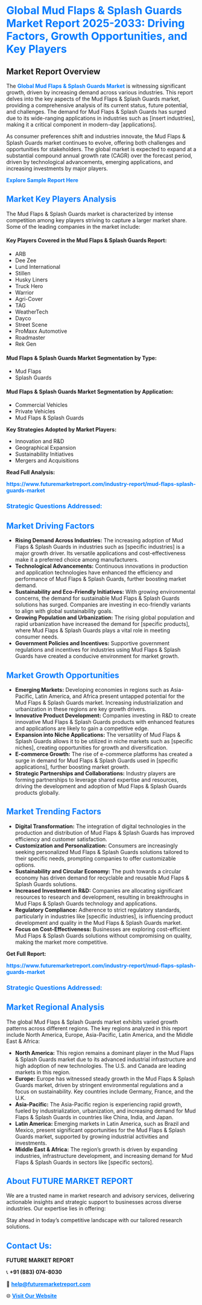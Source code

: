 <h1 style="color: #007BFF;">Global Mud Flaps & Splash Guards Market Report 2025-2033: Driving Factors, Growth Opportunities, and Key Players</h1>

<section id="overview">
<h2>Market Report Overview</h2>
<p>The <a href="https://www.futuremarketreport.com/industry-report/mud-flaps-splash-guards-market" style="color: #007BFF; text-decoration: none;"><strong>Global Mud Flaps & Splash Guards Market</strong></a> is witnessing significant growth, driven by increasing demand across various industries. This report delves into the key aspects of the Mud Flaps & Splash Guards market, providing a comprehensive analysis of its current status, future potential, and challenges. The demand for Mud Flaps & Splash Guards has surged due to its wide-ranging applications in industries such as [insert industries], making it a critical component in modern-day [applications].</p>
<p>As consumer preferences shift and industries innovate, the Mud Flaps & Splash Guards market continues to evolve, offering both challenges and opportunities for stakeholders. The global market is expected to expand at a substantial compound annual growth rate (CAGR) over the forecast period, driven by technological advancements, emerging applications, and increasing investments by major players.</p>
</section>

<section id="overview">
<p><a href="https://www.futuremarketreport.com/request-sample/reportId=126478" style="color: #007BFF; text-decoration: none;"><strong>Explore Sample Report Here</strong></a></p>
</section>

<section id="key-players">
<h2 style="color: #007BFF;">Market Key Players Analysis</h2>
<p>The Mud Flaps & Splash Guards market is characterized by intense competition among key players striving to capture a larger market share. Some of the leading companies in the market include:</p>
<h4>Key Players Covered in the Mud Flaps & Splash Guards Report:</h4>
<ul><li>ARB</li><li>Dee Zee</li><li>Lund International</li><li>Stillen</li><li>Husky Liners</li><li>Truck Hero</li><li>Warrior</li><li>Agri-Cover</li><li>TAG</li><li>WeatherTech</li><li>Dayco</li><li>Street Scene</li><li>ProMaxx Automotive</li><li>Roadmaster</li><li>Rek Gen</li></ul>
<h4>Mud Flaps & Splash Guards Market Segmentation by Type:</h4>
<ul><li>Mud Flaps</li><li>Splash Guards</li></ul>

<h4>Mud Flaps & Splash Guards Market Segmentation by Application:</h4>
<ul><li>Commercial Vehicles</li><li>Private Vehicles</li><li>Mud Flaps &amp; Splash Guards</li></ul>
<p><strong>Key Strategies Adopted by Market Players:</strong></p>
<ul>
<li>Innovation and R&D</li>
<li>Geographical Expansion</li>
<li>Sustainability Initiatives</li>
<li>Mergers and Acquisitions</li>
</ul>
</section>

<section>
<p><strong>Read Full Analysis: </strong></p><a href="https://www.futuremarketreport.com/industry-report/mud-flaps-splash-guards-market" style="color: #007BFF; text-decoration: none;"><strong>https://www.futuremarketreport.com/industry-report/mud-flaps-splash-guards-market</strong></a>
<h3 style="color: #007BFF;">Strategic Questions Addressed:</h3>
</section>

<section id="driving-factors">
<h2 style="color: #007BFF;">Market Driving Factors</h2>
<ul>
<li><strong>Rising Demand Across Industries:</strong> The increasing adoption of Mud Flaps & Splash Guards in industries such as [specific industries] is a major growth driver. Its versatile applications and cost-effectiveness make it a preferred choice among manufacturers.</li>
<li><strong>Technological Advancements:</strong> Continuous innovations in production and application technologies have enhanced the efficiency and performance of Mud Flaps & Splash Guards, further boosting market demand.</li>
<li><strong>Sustainability and Eco-Friendly Initiatives:</strong> With growing environmental concerns, the demand for sustainable Mud Flaps & Splash Guards solutions has surged. Companies are investing in eco-friendly variants to align with global sustainability goals.</li>
<li><strong>Growing Population and Urbanization:</strong> The rising global population and rapid urbanization have increased the demand for [specific products], where Mud Flaps & Splash Guards plays a vital role in meeting consumer needs.</li>
<li><strong>Government Policies and Incentives:</strong> Supportive government regulations and incentives for industries using Mud Flaps & Splash Guards have created a conducive environment for market growth.</li>
</ul>
</section>

<section id="growth-opportunities">
<h2 style="color: #007BFF;">Market Growth Opportunities</h2>
<ul>
<li><strong>Emerging Markets:</strong> Developing economies in regions such as Asia-Pacific, Latin America, and Africa present untapped potential for the Mud Flaps & Splash Guards market. Increasing industrialization and urbanization in these regions are key growth drivers.</li>
<li><strong>Innovative Product Development:</strong> Companies investing in R&D to create innovative Mud Flaps & Splash Guards products with enhanced features and applications are likely to gain a competitive edge.</li>
<li><strong>Expansion into Niche Applications:</strong> The versatility of Mud Flaps & Splash Guards allows it to be utilized in niche markets such as [specific niches], creating opportunities for growth and diversification.</li>
<li><strong>E-commerce Growth:</strong> The rise of e-commerce platforms has created a surge in demand for Mud Flaps & Splash Guards used in [specific applications], further boosting market growth.</li>
<li><strong>Strategic Partnerships and Collaborations:</strong> Industry players are forming partnerships to leverage shared expertise and resources, driving the development and adoption of Mud Flaps & Splash Guards products globally.</li>
</ul>
</section>

<section id="trending-factors">
<h2 style="color: #007BFF;">Market Trending Factors</h2>
<ul>
<li><strong>Digital Transformation:</strong> The integration of digital technologies in the production and distribution of Mud Flaps & Splash Guards has improved efficiency and customer satisfaction.</li>
<li><strong>Customization and Personalization:</strong> Consumers are increasingly seeking personalized Mud Flaps & Splash Guards solutions tailored to their specific needs, prompting companies to offer customizable options.</li>
<li><strong>Sustainability and Circular Economy:</strong> The push towards a circular economy has driven demand for recyclable and reusable Mud Flaps & Splash Guards solutions.</li>
<li><strong>Increased Investment in R&D:</strong> Companies are allocating significant resources to research and development, resulting in breakthroughs in Mud Flaps & Splash Guards technology and applications.</li>
<li><strong>Regulatory Compliance:</strong> Adherence to strict regulatory standards, particularly in industries like [specific industries], is influencing product development and quality in the Mud Flaps & Splash Guards market.</li>
<li><strong>Focus on Cost-Effectiveness:</strong> Businesses are exploring cost-efficient Mud Flaps & Splash Guards solutions without compromising on quality, making the market more competitive.</li>
</ul>
</section>

<section>
<p><strong>Get Full Report: </strong></p><a href="https://www.futuremarketreport.com/industry-report/mud-flaps-splash-guards-market" style="color: #007BFF; text-decoration: none;"><strong>https://www.futuremarketreport.com/industry-report/mud-flaps-splash-guards-market</strong></a>
<h3 style="color: #007BFF;">Strategic Questions Addressed:</h3>
</section>


<section id="regional-analysis">
<h2 style="color: #007BFF;">Market Regional Analysis</h2>
<p>The global Mud Flaps & Splash Guards market exhibits varied growth patterns across different regions. The key regions analyzed in this report include North America, Europe, Asia-Pacific, Latin America, and the Middle East & Africa:</p>
<ul>
<li><strong>North America:</strong> This region remains a dominant player in the Mud Flaps & Splash Guards market due to its advanced industrial infrastructure and high adoption of new technologies. The U.S. and Canada are leading markets in this region.</li>
<li><strong>Europe:</strong> Europe has witnessed steady growth in the Mud Flaps & Splash Guards market, driven by stringent environmental regulations and a focus on sustainability. Key countries include Germany, France, and the U.K.</li>
<li><strong>Asia-Pacific:</strong> The Asia-Pacific region is experiencing rapid growth, fueled by industrialization, urbanization, and increasing demand for Mud Flaps & Splash Guards in countries like China, India, and Japan.</li>
<li><strong>Latin America:</strong> Emerging markets in Latin America, such as Brazil and Mexico, present significant opportunities for the Mud Flaps & Splash Guards market, supported by growing industrial activities and investments.</li>
<li><strong>Middle East & Africa:</strong> The region’s growth is driven by expanding industries, infrastructure development, and increasing demand for Mud Flaps & Splash Guards in sectors like [specific sectors].</li>
</ul>
</section>

<footer>
<h2 style="color: #007BFF;">About FUTURE MARKET REPORT</h2>
<p>We are a trusted name in market research and advisory services, delivering actionable insights and strategic support to businesses across diverse industries. Our expertise lies in offering:</p>

<p>Stay ahead in today’s competitive landscape with our tailored research solutions.</p>

<h2 style="color: #007BFF;">Contact Us:</h2>
<p><strong>FUTURE MARKET REPORT</strong></p>
<p>📞 <strong>+91 (883) 074-8030</strong></p>
<p>📧 <strong><a href="mailto:help@futuremarketreport.com" style="color: #007BFF;">help@futuremarketreport.com</a></strong></p>
<p>🌐 <strong><a href="https://www.futuremarketreport.com/" style="color: #007BFF;">Visit Our Website</a></strong></p>
</footer>